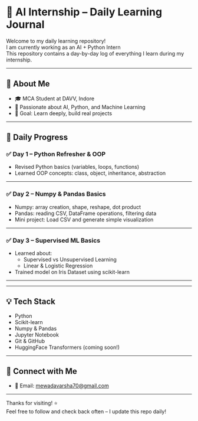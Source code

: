 # 🚀 AI Internship – Daily Learning Journal

Welcome to my daily learning repository!  
I am currently working as an AI + Python Intern  
This repository contains a day-by-day log of everything I learn during my internship.

---

## 📌 About Me

- 🎓 MCA Student at DAVV, Indore  
- 🧠 Passionate about AI, Python, and Machine Learning  
- 🎯 Goal: Learn deeply, build real projects  

---

## 📅 Daily Progress

### ✅ Day 1 – Python Refresher & OOP
- Revised Python basics (variables, loops, functions)
- Learned OOP concepts: class, object, inheritance, abstraction


---

### ✅ Day 2 – Numpy & Pandas Basics
- Numpy: array creation, shape, reshape, dot product
- Pandas: reading CSV, DataFrame operations, filtering data
- Mini project: Load CSV and generate simple visualization

---

### ✅ Day 3 – Supervised ML Basics
- Learned about:
  - Supervised vs Unsupervised Learning
  - Linear & Logistic Regression
- Trained model on Iris Dataset using scikit-learn

---



---

## 💡 Tech Stack
- Python
- Scikit-learn
- Numpy & Pandas
- Jupyter Notebook 
- Git & GitHub
- HuggingFace Transformers (coming soon!)

---

## 🔗 Connect with Me
- 📧 Email: mewadavarsha70@gmail.com  


---

Thanks for visiting! ⭐  
Feel free to follow and check back often – I update this repo daily!  
